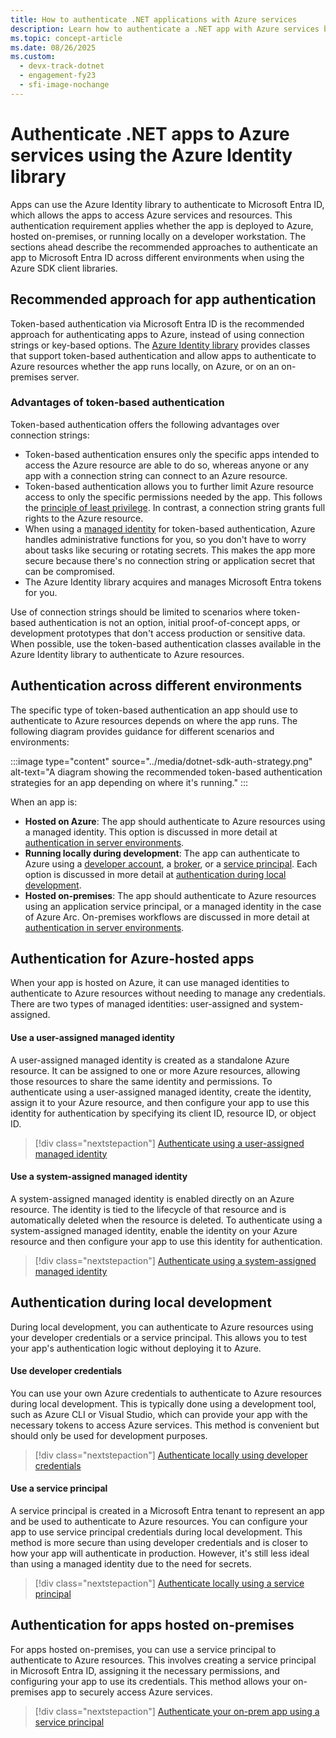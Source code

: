 ```yaml
---
title: How to authenticate .NET applications with Azure services
description: Learn how to authenticate a .NET app with Azure services by using classes in the Azure Identity library.
ms.topic: concept-article
ms.date: 08/26/2025
ms.custom:
  - devx-track-dotnet
  - engagement-fy23
  - sfi-image-nochange
---
```


# Authenticate .NET apps to Azure services using the Azure Identity library

Apps can use the Azure Identity library to authenticate to Microsoft Entra ID, which allows the apps to access Azure services and resources. This authentication requirement applies whether the app is deployed to Azure, hosted on-premises, or running locally on a developer workstation. The sections ahead describe the recommended approaches to authenticate an app to Microsoft Entra ID across different environments when using the Azure SDK client libraries.

## Recommended approach for app authentication

Token-based authentication via Microsoft Entra ID is the recommended approach for authenticating apps to Azure, instead of using connection strings or key-based options. The [Azure Identity library](/dotnet/api/overview/azure/identity-readme?view=azure-dotnet&preserve-view=true) provides classes that support token-based authentication and allow apps to authenticate to Azure resources whether the app runs locally, on Azure, or on an on-premises server.

### Advantages of token-based authentication

Token-based authentication offers the following advantages over connection strings:

- Token-based authentication ensures only the specific apps intended to access the Azure resource are able to do so, whereas anyone or any app with a connection string can connect to an Azure resource.
- Token-based authentication allows you to further limit Azure resource access to only the specific permissions needed by the app. This follows the [principle of least privilege](https://wikipedia.org/wiki/Principle_of_least_privilege). In contrast, a connection string grants full rights to the Azure resource.
- When using a [managed identity](/entra/identity/managed-identities-azure-resources/overview) for token-based authentication, Azure handles administrative functions for you, so you don't have to worry about tasks like securing or rotating secrets. This makes the app more secure because there's no connection string or application secret that can be compromised.
- The Azure Identity library acquires and manages Microsoft Entra tokens for you.

Use of connection strings should be limited to scenarios where token-based authentication is not an option, initial proof-of-concept apps, or development prototypes that don't access production or sensitive data. When possible, use the token-based authentication classes available in the Azure Identity library to authenticate to Azure resources.

## Authentication across different environments

The specific type of token-based authentication an app should use to authenticate to Azure resources depends on where the app runs. The following diagram provides guidance for different scenarios and environments:

:::image type="content" source="../media/dotnet-sdk-auth-strategy.png" alt-text="A diagram showing the recommended token-based authentication strategies for an app depending on where it's running." :::

When an app is:

- **Hosted on Azure**: The app should authenticate to Azure resources using a managed identity. This option is discussed in more detail at [authentication in server environments](#authentication-for-azure-hosted-apps).
- **Running locally during development**: The app can authenticate to Azure using a [developer account](local-development-dev-account.md), a [broker](local-development-broker.md), or a [service principal](local-development-service-principal.md). Each option is discussed in more detail at [authentication during local development](#authentication-during-local-development).
- **Hosted on-premises**: The app should authenticate to Azure resources using an application service principal, or a managed identity in the case of Azure Arc. On-premises workflows are discussed in more detail at [authentication in server environments](#authentication-for-apps-hosted-on-premises).

## Authentication for Azure-hosted apps

When your app is hosted on Azure, it can use managed identities to authenticate to Azure resources without needing to manage any credentials. There are two types of managed identities: user-assigned and system-assigned.

#### Use a user-assigned managed identity

A user-assigned managed identity is created as a standalone Azure resource. It can be assigned to one or more Azure resources, allowing those resources to share the same identity and permissions. To authenticate using a user-assigned managed identity, create the identity, assign it to your Azure resource, and then configure your app to use this identity for authentication by specifying its client ID, resource ID, or object ID.

> [!div class="nextstepaction"]
> [Authenticate using a user-assigned managed identity](user-assigned-managed-identity.md)

#### Use a system-assigned managed identity

A system-assigned managed identity is enabled directly on an Azure resource. The identity is tied to the lifecycle of that resource and is automatically deleted when the resource is deleted. To authenticate using a system-assigned managed identity, enable the identity on your Azure resource and then configure your app to use this identity for authentication.

> [!div class="nextstepaction"]
> [Authenticate using a system-assigned managed identity](system-assigned-managed-identity.md)

## Authentication during local development

During local development, you can authenticate to Azure resources using your developer credentials or a service principal. This allows you to test your app's authentication logic without deploying it to Azure.

#### Use developer credentials

You can use your own Azure credentials to authenticate to Azure resources during local development. This is typically done using a development tool, such as Azure CLI or Visual Studio, which can provide your app with the necessary tokens to access Azure services. This method is convenient but should only be used for development purposes.

> [!div class="nextstepaction"]
> [Authenticate locally using developer credentials](local-development-dev-accounts.md)

#### Use a service principal

A service principal is created in a Microsoft Entra tenant to represent an app and be used to authenticate to Azure resources. You can configure your app to use service principal credentials during local development. This method is more secure than using developer credentials and is closer to how your app will authenticate in production. However, it's still less ideal than using a managed identity due to the need for secrets.

> [!div class="nextstepaction"]
> [Authenticate locally using a service principal](local-development-service-principal.md)

## Authentication for apps hosted on-premises

For apps hosted on-premises, you can use a service principal to authenticate to Azure resources. This involves creating a service principal in Microsoft Entra ID, assigning it the necessary permissions, and configuring your app to use its credentials. This method allows your on-premises app to securely access Azure services.

> [!div class="nextstepaction"]
> [Authenticate your on-prem app using a service principal](local-development-service-principal.md)
